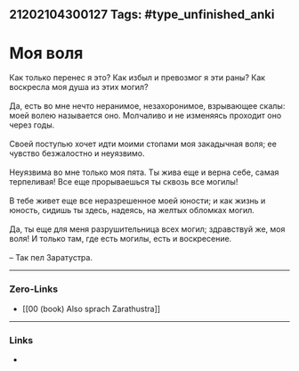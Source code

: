 21202104300127
Tags: #type_unfinished_anki 
---
# Моя воля

Как только перенес я это? Как избыл и превозмог я эти раны? Как воскресла моя душа из этих могил? <br><br>Да, есть во мне нечто неранимое, незахоронимое, взрывающее скалы: моей волею называется оно. Молчаливо и не изменяясь проходит оно через годы. <br><br>Своей поступью хочет идти моими стопами моя закадычная воля; ее чувство безжалостно и неуязвимо. <br><br>Неуязвима во мне только моя пята. Ты жива еще и верна себе, самая терпеливая! Все еще прорываешься ты сквозь все могилы! <br><br>В тебе живет еще все неразрешенное моей юности; и как жизнь и юность, сидишь ты здесь, надеясь, на желтых обломках могил. <br><br>Да, ты еще для меня разрушительница всех могил; здравствуй же, моя воля! И только там, где есть могилы, есть и воскресение.<br> <br> – Так пел Заратустра.

---
### Zero-Links
- [[00 (book) Also sprach Zarathustra]]
---
### Links
-